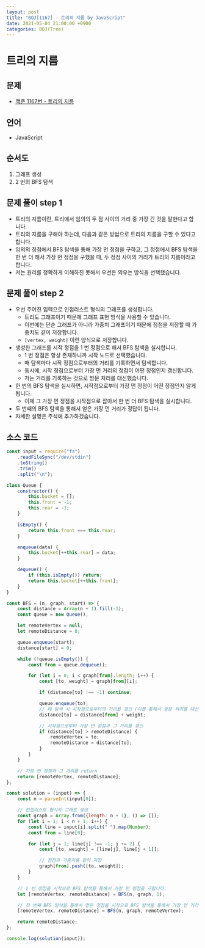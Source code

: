 ```yaml
---
layout: post
title: "BOJ[1167] - 트리의 지름 by JavaScript"
date: 2021-05-04 21:00:00 +0900
categories: BOJ(Tree)
---
```


# 트리의 지름

## 문제

- [백준 1167번 - 트리의 지름](https://www.acmicpc.net/problem/1167)

## 언어

- JavaScript

## 순서도

1. 그래프 생성
2. 2 번의 BFS 탐색

## 문제 풀이 step 1

- 트리의 지름이란, 트리에서 임의의 두 점 사이의 거리 중 가장 긴 것을 말한다고 합니다.
- 트리의 지름을 구해야 하는데, 다음과 같은 방법으로 트리의 지름을 구할 수 있다고 합니다.
- 임의의 정점에서 BFS 탐색을 통해 가장 먼 정점을 구하고, 그 정점에서 BFS 탐색을 한 번 더 해서 가장 먼 정점을 구했을 때, 두 정점 사이의 거리가 트리의 지름이라고 합니다.
- 저는 원리를 정확하게 이해하진 못해서 우선은 외우는 방식을 선택했습니다.

## 문제 풀이 step 2

- 우선 주어진 입력으로 인접리스트 형식의 그래프를 생성합니다.
  - 트리도 그래프이기 때문에 그래프 표현 방식을 사용할 수 있습니다.
  - 이번에는 단순 그래프가 아니라 가중치 그래프이기 때문에 정점을 저장할 때 가중치도 같이 저장합니다.
  - `[vertex, weight]` 이런 양식으로 저장합니다.
- 생성한 그래프를 시작 정점을 1 번 정점으로 해서 BFS 탐색을 실시합니다.
  - 1 번 정점은 항상 존재하니까 시작 노드로 선택했습니다.
  - 매 탐색마다 시작 정점으로부터의 거리를 기록하면서 탐색합니다.
  - 동시에, 시작 정점으로부터 가장 먼 거리의 정점이 어떤 정점인지 갱신합니다.
  - 저는 거리를 기록하는 것으로 방문 처리를 대신했습니다.
- 한 번의 BFS 탐색을 실시하면, 시작점으로부터 가장 먼 정점이 어떤 정점인지 알게됩니다.
  - 이제 그 가장 먼 정점을 시작점으로 잡아서 한 번 더 BFS 탐색을 실시합니다.
- 두 번째의 BFS 탐색을 통해서 얻은 가장 먼 거리가 정답이 됩니다.
- 자세한 설명은 주석에 추가하겠습니다.

## 소스 코드

```jsx
const input = require("fs")
	.readFileSync("/dev/stdin")
	.toString()
	.trim()
	.split("\n");

class Queue {
	constructor() {
		this.bucket = [];
		this.front = -1;
		this.rear = -1;
	}

	isEmpty() {
		return this.front === this.rear;
	}

	enqueue(data) {
		this.bucket[++this.rear] = data;
	}

	dequeue() {
		if (this.isEmpty()) return;
		return this.bucket[++this.front];
	}
}

const BFS = (n, graph, start) => {
	const distance = Array(n + 1).fill(-1);
	const queue = new Queue();

	let remoteVertex = null;
	let remoteDistance = 0;

	queue.enqueue(start);
	distance[start] = 0;

	while (!queue.isEmpty()) {
		const from = queue.dequeue();

		for (let i = 0; i < graph[from].length; i++) {
			const [to, weight] = graph[from][i];

			if (distance[to] !== -1) continue;

			queue.enqueue(to);
			// 매 탐색 시 시작점으로부터의 거리를 갱신 (이를 통해서 방문 처리를 대신)
			distance[to] = distance[from] + weight;

			// 시작점으로부터 가장 먼 정점과 그 거리를 갱신
			if (distance[to] > remoteDistance) {
				remoteVertex = to;
				remoteDistance = distance[to];
			}
		}
	}

	// 가장 먼 정점과 그 거리를 return
	return [remoteVertex, remoteDistance];
};

const solution = (input) => {
	const n = parseInt(input[0]);

	// 인접리스트 형식의 그래프 생성
	const graph = Array.from({length: n + 1}, () => []);
	for (let i = 1; i < n + 1; i++) {
		const line = input[i].split(" ").map(Number);
		const from = line[0];

		for (let j = 1; line[j] !== -1; j += 2) {
			const [to, weight] = [line[j], line[j + 1]];

			// 정점과 가중치를 같이 저장
			graph[from].push([to, weight]);
		}
	}

	// 1 번 정점을 시작으로 BFS 탐색을 통해서 가장 먼 정점을 구합니다.
	let [remoteVertex, remoteDistance] = BFS(n, graph, 1);

	// 첫 번째 BFS 탐색을 통해서 얻은 정점을 시작으로 BFS 탐색을 통해서 가장 먼 거리를 구합니다.
	[remoteVertex, remoteDistance] = BFS(n, graph, remoteVertex);

	return remoteDistance;
};

console.log(solution(input));
```
